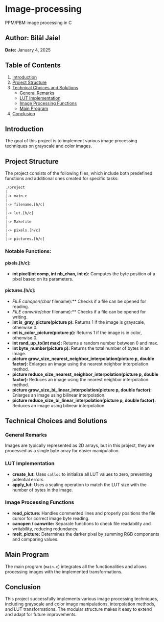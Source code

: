 # Image-processing
PPM/PBM image processing in C

## Author: Bilâl Jaiel  
**Date:** January 4, 2025  

## Table of Contents
1. [Introduction](#introduction)
2. [Project Structure](#project-structure)
3. [Technical Choices and Solutions](#technical-choices-and-solutions)
   - [General Remarks](#general-remarks)
   - [LUT Implementation](#lut-implementation)
   - [Image Processing Functions](#image-processing-functions)
   - [Main Program](#main-program)
4. [Conclusion](#conclusion)

## Introduction
The goal of this project is to implement various image processing techniques on grayscale and color images.

## Project Structure
The project consists of the following files, which include both predefined functions and additional ones created for specific tasks:

```
./project
|
|-> main.c
|
|-> filename.[h/c]
|
|-> lut.[h/c]
|
|-> Makefile
|
|-> pixels.[h/c]
|
|-> pictures.[h/c]
```

### Notable Functions:
#### pixels.[h/c]:
- **int pixel(int comp, int nb_chan, int c):** Computes the byte position of a pixel based on its parameters.

#### pictures.[h/c]:
- **FILE* canopen(char* filename):** Checks if a file can be opened for reading.
- **FILE* canwrite(char* filename):** Checks if a file can be opened for writing.
- **int is_gray_picture(picture p):** Returns 1 if the image is grayscale, otherwise 0.
- **int is_color_picture(picture p):** Returns 1 if the image is in color, otherwise 0.
- **int rand_up_to(int max):** Returns a random number between 0 and max.
- **int byte_number(picture p):** Returns the total number of bytes in an image.
- **picture grow_size_nearest_neighbor_interpolation(picture p, double factor):** Enlarges an image using the nearest neighbor interpolation method.
- **picture reduce_size_nearest_neighbor_interpolation(picture p, double factor):** Reduces an image using the nearest neighbor interpolation method.
- **picture grow_size_bi_linear_interpolation(picture p, double factor):** Enlarges an image using bilinear interpolation.
- **picture reduce_size_bi_linear_interpolation(picture p, double factor):** Reduces an image using bilinear interpolation.

## Technical Choices and Solutions

### General Remarks
Images are typically represented as 2D arrays, but in this project, they are processed as a single byte array for easier manipulation.

### LUT Implementation
- **create_lut:** Uses `calloc` to initialize all LUT values to zero, preventing potential errors.
- **apply_lut:** Uses a scaling operation to match the LUT size with the number of bytes in the image.

### Image Processing Functions
- **read_picture:** Handles commented lines and properly positions the file cursor for correct image byte reading.
- **canopen / canwrite:** Separate functions to check file readability and writability, reducing redundancy.
- **melt_picture:** Determines the darker pixel by summing RGB components and comparing values.

## Main Program
The main program (`main.c`) integrates all the functionalities and allows processing images with the implemented transformations.

## Conclusion
This project successfully implements various image processing techniques, including grayscale and color image manipulations, interpolation methods, and LUT transformations. The modular structure makes it easy to extend and adapt for future improvements.
